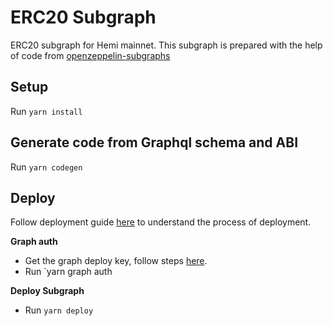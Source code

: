 # ERC20 Subgraph
ERC20 subgraph for Hemi mainnet. 
This subgraph is prepared with the help of code from [openzeppelin-subgraphs](https://github.com/OpenZeppelin/openzeppelin-subgraphs)

## Setup
Run `yarn install`

## Generate code from Graphql schema and ABI
Run `yarn codegen`


## Deploy
Follow deployment guide [here](https://thegraph.com/docs/en/subgraphs/developing/deploying/using-subgraph-studio/) to understand the process of deployment.

**Graph auth**
- Get the graph deploy key, follow steps [here](https://thegraph.com/docs/en/subgraphs/developing/deploying/using-subgraph-studio/#graph-auth).
- Run `yarn graph auth <Deploy Key>
  
**Deploy Subgraph**
- Run `yarn deploy`
